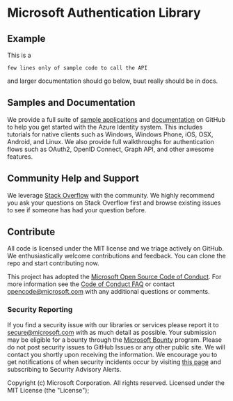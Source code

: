 Microsoft Authentication Library
=====================================

## Example


This is a 

`few lines only of sample code to call the API`

and larger documentation should go below, buut really should be in docs.

## Samples and Documentation

We provide a full suite of [sample applications](https://github.com/Azure-Samples) and [documentation](http://cocoadocs.org/docsets/MSAL/) on GitHub to help you get started with the Azure Identity system. This includes tutorials for native clients such as Windows, Windows Phone, iOS, OSX, Android, and Linux. We also provide full walkthroughs for authentication flows such as OAuth2, OpenID Connect, Graph API, and other awesome features. 

## Community Help and Support

We leverage [Stack Overflow](http://stackoverflow.com/questions/tagged/msal) with the community. We highly recommend you ask your questions on Stack Overflow first and browse existing issues to see if someone has had your question before. 

## Contribute

All code is licensed under the MIT license and we triage actively on GitHub. We enthusiastically welcome contributions and feedback. You can clone the repo and start contributing now.

This project has adopted the [Microsoft Open Source Code of Conduct](https://opensource.microsoft.com/codeofconduct/). For more information see the [Code of Conduct FAQ](https://opensource.microsoft.com/codeofconduct/faq/) or contact [opencode@microsoft.com](mailto:opencode@microsoft.com) with any additional questions or comments.

### Security Reporting

If you find a security issue with our libraries or services please report it to [secure@microsoft.com](mailto:secure@microsoft.com) with as much detail as possible. Your submission may be eligible for a bounty through the [Microsoft Bounty](http://aka.ms/bugbounty) program. Please do not post security issues to GitHub Issues or any other public site. We will contact you shortly upon receiving the information. We encourage you to get notifications of when security incidents occur by visiting [this page](https://technet.microsoft.com/en-us/security/dd252948) and subscribing to Security Advisory Alerts.



Copyright (c) Microsoft Corporation.  All rights reserved. Licensed under the MIT License (the "License");
